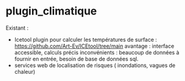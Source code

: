 # plugin_climatique

Existant : 
- Icetool plugin pour calculer les températures de surface : https://github.com/Art-Ev/ICEtool/tree/main
avantage : interface accessible, calculs précis
inconvénients : beaucoup de données à fournir en entrée, besoin de base de données sql.
- services web de localisation de risques ( inondations, vagues de chaleur)
